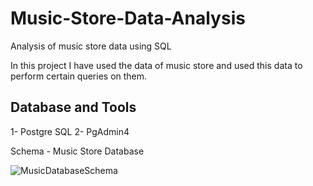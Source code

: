 # Music-Store-Data-Analysis
Analysis of music store data using SQL

In this project I have used the data of music store and used this data to perform certain queries on them.

## Database and Tools
1- Postgre SQL
2- PgAdmin4

Schema - Music Store Database

![MusicDatabaseSchema](https://user-images.githubusercontent.com/117555175/230346422-f98d2ad5-5cb6-46ac-87e2-5ed6c4c27649.png)
